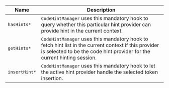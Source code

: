 | Name | Description |
| ---- | ----------- |
| `hasHints*` | `CodeHintManager` uses this mandatory hook to query whether this particular hint provider can provide hint in the current context.|
| `getHints*` | `CodeHintManager` uses this mandatory hook to fetch hint list in the current context if this provider is selected to be the code hint provider for the current hinting session.|
| `insertHint*` | `CodeHintManager` uses this mandatory hook to let the active hint provider handle the selected token insertion.|